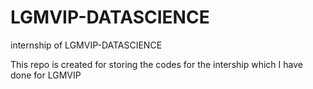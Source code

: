 # LGMVIP-DATASCIENCE
internship of LGMVIP-DATASCIENCE

This repo is created for storing the codes for the intership which I have done for LGMVIP
